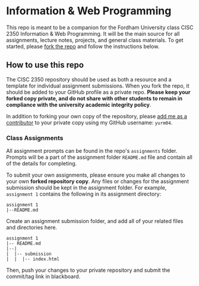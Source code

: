 # Information & Web Programming
This repo is meant to be a companion for the Fordham University class CISC 2350 Information & Web Programming. It will be the main source for all assignments, lecture notes, projects, and general class materials.  To get started, please [fork the repo](https://help.github.com/articles/fork-a-repo/) and follow the instructions below.

## How to use this repo
The CISC 2350 repository should be used as both a resource and a template for individual assignment submissions.  When you fork the repo, it should be added to your GitHub profile as a private repo.  **Please keep your forked copy private, and do not share with other students to remain in compliance with the university academic integrity policy**.

In addition to forking your own copy of the repository, please [add me as a contributor](https://help.github.com/articles/inviting-collaborators-to-a-personal-repository/) to your private copy using my GitHub username: `yurm04`.

### Class Assignments
All assignment prompts can be found in the repo's `assignments` folder.  Prompts will be a part of the assignment folder `README.md` file and contain all of the details for completing.

To submit your own assignments, please ensure you make all changes to your own **forked repository copy**.  Any files or changes for the assignment submission should be kept in the assignment folder.  For example, `assignment 1` contains the following in its assignment directory:

```
assignment 1
|--README.md
```

Create an assignment submission folder, and add all of your related files and directories here.

```
assignment 1
|-- README.md
|--|
|  |-- submission
|  |  |-- index.html
```

Then, push your changes to your private repository and submit the commit/tag link in blackboard.